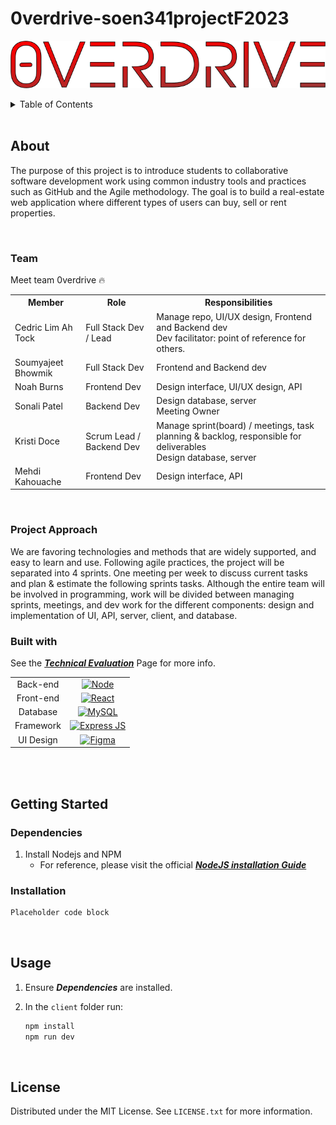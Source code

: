 # 0verdrive-soen341projectF2023

![Logo](./media/logo.png)

<details>
  <summary>Table of Contents</summary>
  <ol>
    <li>
      <a href="#about-">About</a>
      <ul>
        <li><a href="#team">Team</a></li>
        <li><a href="#project">Project Approach</a></li>
        <li><a href="#built-with">Built With</a></li>
      </ul>
    </li>
    <li>
      <a href="#Setup">Setup</a>
      <ul>
        <li><a href="#dependencies">Dependencies</a></li>
        <li><a href="#installation">Installation</a></li>
      </ul>
    </li>
    <li><a href="#usage">Usage</a></li>
    <li><a href="#contributing">Contributing</a></li>
    <li><a href="#license">License</a></li>
  </ol>
</details>

<br>

## About

The purpose of this project is to introduce students to collaborative software development work using common industry tools and practices such as GitHub and the Agile methodology. The goal is to build a real-estate web application where different types of users can buy, sell or rent properties.

<br>

### Team

Meet team 0verdrive :fire:
<table>
    <tr>
        <th>Member</th>
        <th>Role</th>
        <th>Responsibilities</th>
    </tr>
    <tr>
        <td>Cedric Lim Ah Tock</td>
        <td>Full Stack Dev / Lead</td>
        <td>Manage repo, UI/UX design, Frontend and Backend dev<br>
          Dev facilitator: point of reference for others.</td>
    </tr>
    <tr>
        <td>Soumyajeet Bhowmik</td>
        <td>Full Stack Dev</td>
        <td>Frontend and Backend dev</td>
    </tr>
    <tr>
        <td>Noah Burns</td>
        <td>Frontend Dev</td>
        <td>Design interface, UI/UX design, API</td>
    </tr>
    <tr>
        <td>Sonali Patel</td>
        <td>Backend Dev</td>
        <td>Design database, server<br>
          Meeting Owner</td>
    </tr>
    <tr>
        <td>Kristi Doce</td>
        <td>Scrum Lead / Backend Dev</td>
        <td>
          Manage sprint(board) / meetings, task planning & backlog, responsible for deliverables<br>
          Design database, server
        </td>
    </tr>
    <tr>
        <td>Mehdi Kahouache</td>
        <td>Frontend Dev</td>
        <td>Design interface, API</td>
    </tr>
</table>

<br>

### Project Approach

We are favoring technologies and methods that are widely supported, and easy to learn and use.
Following agile practices, the project will be separated into 4 sprints. One meeting per week to discuss current tasks and plan & estimate the following sprints tasks. Although the entire team will be involved in programming, work will be divided between managing sprints, meetings, and dev work for the different components: design and implementation of UI, API, server, client, and database.

### Built with

See the ***[Technical Evaluation][wiki-tech-eval-url]*** Page for more info.

|       |                                                  |
| :---: | :----------------------------------------------: |
| Back-end  | [![Node][node-shield]][node-url]    |
| Front-end | [![React][react-shield]][react-url]  |
| Database | [![MySQL][mysql-shield]][mysql-url] |
| Framework | [![Express JS][express-shield]][express-url] |
| UI Design | [![Figma][figma-shield]][figma-url] |


<br><br>

## Getting Started

### Dependencies

1. Install Nodejs and NPM
   - For reference, please visit the official ***[NodeJS installation Guide][nodejs-install-url]***

### Installation

```sh
Placeholder code block
```

<br>

## Usage

1. Ensure ***Dependencies*** are installed.
2. In the ```client``` folder run:

    ```sh
    npm install
    npm run dev
    ```

<br>

## License

Distributed under the MIT License. See `LICENSE.txt` for more information.

<!-- MARKDOWN LINKS & IMAGES -->
[react-shield]: https://img.shields.io/badge/React-20232A?style=for-the-badge&logo=react
[react-url]: https://reactjs.org/
[node-shield]: https://img.shields.io/badge/NodeJs-20232A?style=for-the-badge&logo=nodedotjs
[node-url]: https://nodejs.org/
[mysql-url]: https://www.mysql.com/
[express-shield]: https://img.shields.io/badge/Express-20232A?style=for-the-badge&logo=express
[express-url]: https://expressjs.com/
[figma-shield]: https://img.shields.io/badge/Figma-20232A?style=for-the-badge&logo=figma
[figma-url]: https://www.figma.com/
[js-shield]: https://img.shields.io/badge/JavaScript-20232A?style=for-the-badge&logo=javascript
[js-url]: https://www.javascript.com/
[mysql-shield]: https://img.shields.io/badge/MySQL-20232A?style=for-the-badge&logo=mysql&logoColor=white

[nodejs-install-url]: https://github.com/nodesource/distributions/blob/master/README.md

<!-- WIKI refs -->
[wiki-tech-eval-url]: https://github.com/CedricLimAhTock/0verdrive-soen341projectF2023/wiki/Design#evaluation-of-tech-stack
